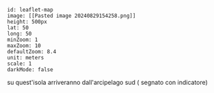 ```leaflet
id: leaflet-map
image: [[Pasted image 20240829154258.png]]
height: 500px
lat: 50
long: 50
minZoom: 1
maxZoom: 10
defaultZoom: 8.4
unit: meters
scale: 1
darkMode: false
```
su quest'isola arriveranno dall'arcipelago sud ( segnato con indicatore)